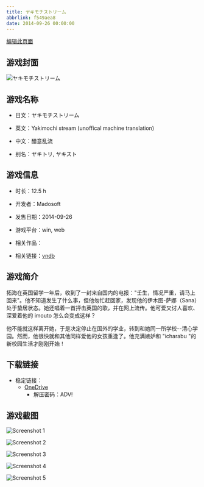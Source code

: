 ```yaml
---
title: ヤキモチストリーム
abbrlink: f549aea8
date: 2014-09-26 00:00:00
---
```

[编辑此页面](https://github.com/ACG-3/ADV3-source/blob/main/source/_posts/games/%E3%83%A4%E3%82%AD%E3%83%A2%E3%83%81%E3%82%B9%E3%83%88%E3%83%AA%E3%83%BC%E3%83%A0.md)

## 游戏封面

![ヤキモチストリーム](https://pan.timero.xyz/d/onedrive/img_lib_001/%E3%83%A4%E3%82%AD%E3%83%A2%E3%83%81%E3%82%B9%E3%83%88%E3%83%AA%E3%83%BC%E3%83%A0_cover.avif)


## 游戏名称

- 日文：ヤキモチストリーム
- 英文：Yakimochi stream (unoffical machine translation)
- 中文：醋意乱流

- 别名：ヤキトリ, ヤキスト


## 游戏信息

- 时长：12.5 h
- 开发者：Madosoft
- 发售日期：2014-09-26
- 游戏平台：win, web
- 相关作品：

- 相关链接：[vndb](https://vndb.org/v14888)


## 游戏简介

拓海在英国留学一年后，收到了一封来自国内的电报："壬生，情况严重，请马上回来"。他不知道发生了什么事，但他匆忙赶回家，发现他的伊木图-萨娜（Sana）处于蛰居状态。她还唱着一首抨击英国的歌，并在网上流传。他可爱又讨人喜欢、深爱着他的 imouto 怎么会变成这样？

他不能就这样离开她，于是决定停止在国外的学业，转到和她同一所学校--清心学园。然而，他很快就和其他同样爱他的女孩重逢了。他充满嫉妒和 "icharabu "的新校园生活才刚刚开始！




## 下载链接

- 稳定链接：
    - [OneDrive](https://pan.timero.xyz/onedrive/adv_lib_001/%E3%83%A4%E3%82%AD%E3%83%A2%E3%83%81%E3%82%B9%E3%83%88%E3%83%AA%E3%83%BC%E3%83%A0)
        - 解压密码：ADV!



## 游戏截图


![Screenshot 1](https://pan.timero.xyz/d/onedrive/img_lib_001/%E3%83%A4%E3%82%AD%E3%83%A2%E3%83%81%E3%82%B9%E3%83%88%E3%83%AA%E3%83%BC%E3%83%A0_Screenshot_1.avif)

![Screenshot 2](https://pan.timero.xyz/d/onedrive/img_lib_001/%E3%83%A4%E3%82%AD%E3%83%A2%E3%83%81%E3%82%B9%E3%83%88%E3%83%AA%E3%83%BC%E3%83%A0_Screenshot_2.avif)

![Screenshot 3](https://pan.timero.xyz/d/onedrive/img_lib_001/%E3%83%A4%E3%82%AD%E3%83%A2%E3%83%81%E3%82%B9%E3%83%88%E3%83%AA%E3%83%BC%E3%83%A0_Screenshot_3.avif)

![Screenshot 4](https://pan.timero.xyz/d/onedrive/img_lib_001/%E3%83%A4%E3%82%AD%E3%83%A2%E3%83%81%E3%82%B9%E3%83%88%E3%83%AA%E3%83%BC%E3%83%A0_Screenshot_4.avif)

![Screenshot 5](https://pan.timero.xyz/d/onedrive/img_lib_001/%E3%83%A4%E3%82%AD%E3%83%A2%E3%83%81%E3%82%B9%E3%83%88%E3%83%AA%E3%83%BC%E3%83%A0_Screenshot_5.avif)

